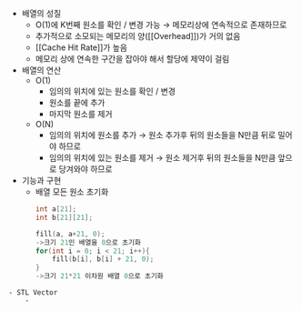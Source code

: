  - 배열의 성질
	 - O(1)에 K번째 원소를 확인 / 변경 가능
	   → 메모리상에 연속적으로 존재하므로
	- 추가적으로 소모되는 메모리의 양([[Overhead]])가 거의 없음
	- [[Cache Hit Rate]]가 높음
	- 메모리 상에 연속한 구간을 잡아야 해서 할당에 제약이 걸림
- 배열의 연산
	- O(1)
		- 임의의 위치에 있는 원소를 확인 / 변경
		- 원소를 끝에 추가
		- 마지막 원소를 제거
	- O(N)
		- 임의의 위치에 원소를 추가
		  → 원소 추가후 뒤의 원소들을 N만큼 뒤로 밀어야 하므로
		- 임의의 위치에 있는 원소를 제거
		  → 원소 제거후 뒤의 원소들을 N만큼 앞으로 당겨와야 하므로
- 기능과 구현
	- 배열 모든 원소 초기화
	  ```c++
	  int a[21];
	  int b[21][21];
	  
	  fill(a, a+21, 0);
	  ->크기 21인 배열을 0으로 초기화
	  for(int i = 0; i < 21; i++){
		  fill(b[i], b[i] + 21, 0);
	  }
	  ->크기 21*21 이차원 배열 0으로 초기화
```
- STL Vector
	- 
	  